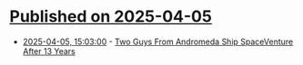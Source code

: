 # [Published on 2025-04-05](index.md)

* [2025-04-05, 15:03:00](https://soylentnews.org/article.pl?sid=25/04/04/0824242&from=rss) - [Two Guys From Andromeda Ship SpaceVenture After 13 Years](https://soylentnews.org/article.pl?sid=25/04/04/0824242&from=rss)
